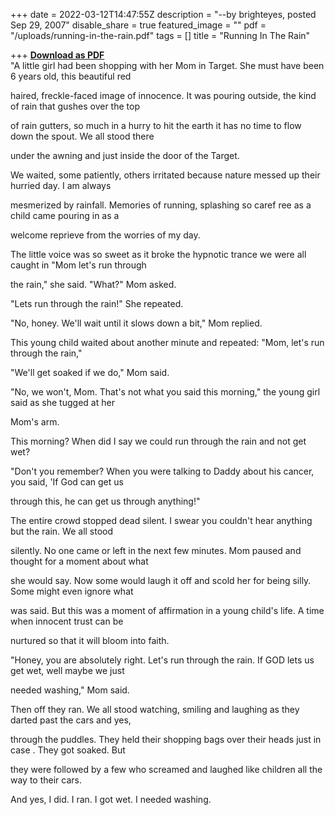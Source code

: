 +++
date = 2022-03-12T14:47:55Z
description = "--by brighteyes, posted Sep 29, 2007"
disable_share = true
featured_image = ""
pdf = "/uploads/running-in-the-rain.pdf"
tags = []
title = "Running In The Rain"

+++
[**Download as PDF**](/uploads/running-in-the-rain.pdf)  
"A little girl had been shopping with her Mom in Target. She must have been 6 years old, this beautiful red

haired, freckle-faced image of innocence. It was pouring outside, the kind of rain that gushes over the top

of rain gutters, so much in a hurry to hit the earth it has no time to flow down the spout. We all stood there

under the awning and just inside the door of the Target.

We waited, some patiently, others irritated because nature messed up their hurried day. I am always

mesmerized by rainfall. Memories of running, splashing so caref ree as a child came pouring in as a

welcome reprieve from the worries of my day.

The little voice was so sweet as it broke the hypnotic trance we were all caught in "Mom let's run through

the rain," she said. "What?" Mom asked.

"Lets run through the rain!" She repeated.

"No, honey. We'll wait until it slows down a bit," Mom replied.

This young child waited about another minute and repeated: "Mom, let's run through the rain,"

"We'll get soaked if we do," Mom said.

"No, we won't, Mom. That's not what you said this morning," the young girl said as she tugged at her

Mom's arm.

This morning? When did I say we could run through the rain and not get wet?

"Don't you remember? When you were talking to Daddy about his cancer, you said, 'If God can get us

through this, he can get us through anything!"

The entire crowd stopped dead silent. I swear you couldn't hear anything but the rain. We all stood

silently. No one came or left in the next few minutes. Mom paused and thought for a moment about what

she would say. Now some would laugh it off and scold her for being silly. Some might even ignore what

was said. But this was a moment of affirmation in a young child's life. A time when innocent trust can be

nurtured so that it will bloom into faith.

"Honey, you are absolutely right. Let's run through the rain. If GOD lets us get wet, well maybe we just

needed washing," Mom said.

Then off they ran. We all stood watching, smiling and laughing as they darted past the cars and yes,

through the puddles. They held their shopping bags over their heads just in case . They got soaked. But

they were followed by a few who screamed and laughed like children all the way to their cars.

And yes, I did. I ran. I got wet. I needed washing.